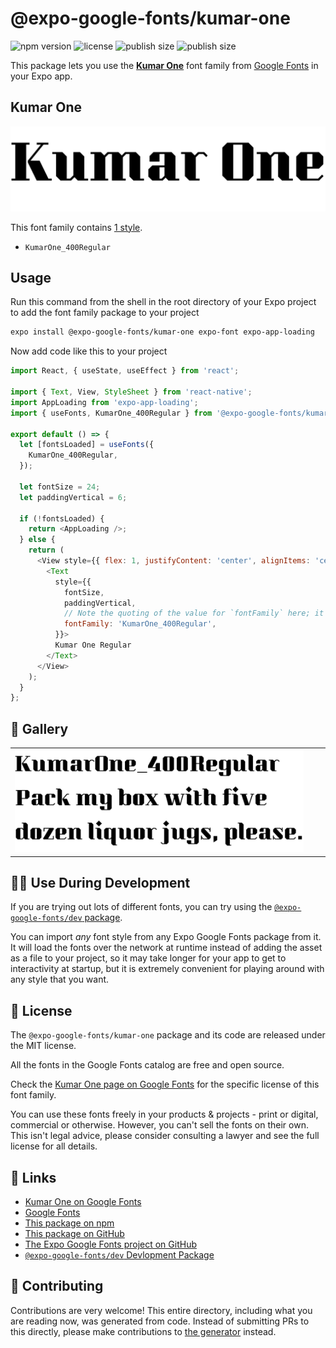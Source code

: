 # @expo-google-fonts/kumar-one

![npm version](https://flat.badgen.net/npm/v/@expo-google-fonts/kumar-one)
![license](https://flat.badgen.net/github/license/expo/google-fonts)
![publish size](https://flat.badgen.net/packagephobia/install/@expo-google-fonts/kumar-one)
![publish size](https://flat.badgen.net/packagephobia/publish/@expo-google-fonts/kumar-one)

This package lets you use the [**Kumar One**](https://fonts.google.com/specimen/Kumar+One) font family from [Google Fonts](https://fonts.google.com/) in your Expo app.

## Kumar One

![Kumar One](./font-family.png)

This font family contains [1 style](#-gallery).

- `KumarOne_400Regular`

## Usage

Run this command from the shell in the root directory of your Expo project to add the font family package to your project
```sh
expo install @expo-google-fonts/kumar-one expo-font expo-app-loading
```

Now add code like this to your project
```js
import React, { useState, useEffect } from 'react';

import { Text, View, StyleSheet } from 'react-native';
import AppLoading from 'expo-app-loading';
import { useFonts, KumarOne_400Regular } from '@expo-google-fonts/kumar-one';

export default () => {
  let [fontsLoaded] = useFonts({
    KumarOne_400Regular,
  });

  let fontSize = 24;
  let paddingVertical = 6;

  if (!fontsLoaded) {
    return <AppLoading />;
  } else {
    return (
      <View style={{ flex: 1, justifyContent: 'center', alignItems: 'center' }}>
        <Text
          style={{
            fontSize,
            paddingVertical,
            // Note the quoting of the value for `fontFamily` here; it expects a string!
            fontFamily: 'KumarOne_400Regular',
          }}>
          Kumar One Regular
        </Text>
      </View>
    );
  }
};

```

## 🔡 Gallery


||||
|-|-|-|
|![KumarOne_400Regular](./KumarOne_400Regular.ttf.png)||||


## 👩‍💻 Use During Development

If you are trying out lots of different fonts, you can try using the [`@expo-google-fonts/dev` package](https://github.com/expo/google-fonts/tree/master/font-packages/dev#readme).

You can import *any* font style from any Expo Google Fonts package from it. It will load the fonts
over the network at runtime instead of adding the asset as a file to your project, so it may take longer
for your app to get to interactivity at startup, but it is extremely convenient
for playing around with any style that you want.

## 📖 License

The `@expo-google-fonts/kumar-one` package and its code are released under the MIT license.

All the fonts in the Google Fonts catalog are free and open source.

Check the [Kumar One page on Google Fonts](https://fonts.google.com/specimen/Kumar+One) for the specific license of this font family.

You can use these fonts freely in your products & projects - print or digital, commercial or otherwise. However, you can't sell the fonts on their own. This isn't legal advice, please consider consulting a lawyer and see the full license for all details.

## 🔗 Links

- [Kumar One on Google Fonts](https://fonts.google.com/specimen/Kumar+One)
- [Google Fonts](https://fonts.google.com/)
- [This package on npm](https://www.npmjs.com/package/@expo-google-fonts/kumar-one)
- [This package on GitHub](https://github.com/expo/google-fonts/tree/master/font-packages/kumar-one)
- [The Expo Google Fonts project on GitHub](https://github.com/expo/google-fonts)
- [`@expo-google-fonts/dev` Devlopment Package](https://github.com/expo/google-fonts/tree/master/font-packages/dev)

## 🤝 Contributing

Contributions are very welcome! This entire directory, including what you are reading now, was generated from code. Instead of submitting PRs to this directly, please make contributions to [the generator](https://github.com/expo/google-fonts/tree/master/packages/generator) instead.
